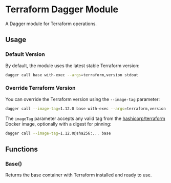 # Terraform Dagger Module

A Dagger module for Terraform operations.

## Usage

### Default Version

By default, the module uses the latest stable Terraform version:

```bash
dagger call base with-exec --args=terraform,version stdout
```

### Override Terraform Version

You can override the Terraform version using the `--image-tag` parameter:

```bash
dagger call --image-tag=1.12.0 base with-exec --args=terraform,version stdout
```

The `imageTag` parameter accepts any valid tag from the [hashicorp/terraform](https://hub.docker.com/r/hashicorp/terraform/tags) Docker image, optionally with a digest for pinning:

```bash
dagger call --image-tag=1.12.0@sha256:... base
```

## Functions

### Base()

Returns the base container with Terraform installed and ready to use.
